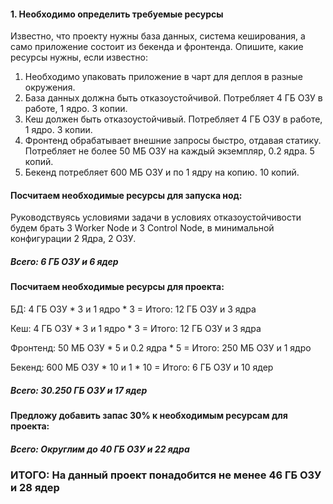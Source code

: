 #### 1. Необходимо определить требуемые ресурсы

Известно, что проекту нужны база данных, система кеширования, а само приложение состоит из бекенда и фронтенда. Опишите, какие ресурсы нужны, если известно:

1. Необходимо упаковать приложение в чарт для деплоя в разные окружения. 
2. База данных должна быть отказоустойчивой. Потребляет 4 ГБ ОЗУ в работе, 1 ядро. 3 копии. 
3. Кеш должен быть отказоустойчивый. Потребляет 4 ГБ ОЗУ в работе, 1 ядро. 3 копии. 
4. Фронтенд обрабатывает внешние запросы быстро, отдавая статику. Потребляет не более 50 МБ ОЗУ на каждый экземпляр, 0.2 ядра. 5 копий. 
5. Бекенд потребляет 600 МБ ОЗУ и по 1 ядру на копию. 10 копий.

 #### Посчитаем необходимые ресурсы для запуска нод:
 
 Руководствуясь условиями задачи в условиях отказоустойчивости будем брать 3 Worker Node и 3 Control Node, в минимальной конфигурации 2 Ядра, 2 ОЗУ.

 ##### Всего: 6 ГБ ОЗУ и 6 ядер


 #### Посчитаем необходимые ресурсы для проекта:

 БД: 4 ГБ ОЗУ * 3 и 1 ядро * 3          = Итого: 12 ГБ ОЗУ и 3 ядра
 
 Кеш: 4 ГБ ОЗУ * 3 и 1 ядро * 3         = Итого: 12 ГБ ОЗУ и 3 ядра
 
 Фронтенд: 50 МБ ОЗУ * 5 и 0.2 ядра * 5 = Итого: 250 МБ ОЗУ и 1 ядро
 
 Бекенд: 600 МБ ОЗУ * 10 и 1 * 10       = Итого: 6 ГБ ОЗУ и 10 ядер
 
 ##### Всего: 30.250 ГБ ОЗУ и 17 ядер


 #### Предложу добавить запас 30% к необходимым ресурсам для проекта:

 ##### Всего: Округлим до 40 ГБ ОЗУ и 22 ядра
 

 ### ИТОГО: На данный проект понадобится не менее 46 ГБ ОЗУ и 28 ядер


 

 
